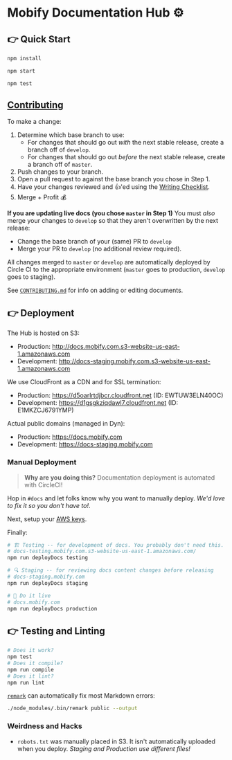 # Mobify Documentation Hub ⚙️

## 👉 Quick Start

```sh
npm install

npm start

npm test
```

## [Contributing](./CONTRIBUTING.md)

To make a change:

1. Determine which base branch to use:
   * For changes that should go out _with_ the next stable release, create a branch off of `develop`.
   * For changes that should go out _before_ the next stable release, create a branch off of `master`.
2. Push changes to your branch.
3. Open a pull request to against the base branch you chose in Step 1.
4. Have your changes reviewed and 👍'ed using the [Writing Checklist](https://github.com/mobify/mobify-code-style/tree/master/docs#writing-checklist).
5. Merge + Profit 💰

**If you are updating live docs (you chose `master` in Step 1)**
You must _also_ merge your changes to `develop` so that they aren't overwritten by the next release:
* Change the base branch of your (same) PR to `develop`
* Merge your PR to `develop` (no additional review required).

All changes merged to `master` or `develop` are automatically deployed by Circle CI to the
appropriate environment (`master` goes to production, `develop` goes to staging).

See [`CONTRIBUTING.md`](./CONTRIBUTING.md) for info on adding or editing documents.

## 👉 Deployment

The Hub is hosted on S3:

- Production: <http://docs.mobify.com.s3-website-us-east-1.amazonaws.com>
- Development: <http://docs-staging.mobify.com.s3-website-us-east-1.amazonaws.com>

We use CloudFront as a CDN and for SSL termination:

- Production: <https://d5oarlrtdjbcr.cloudfront.net> (ID: EWTUW3ELN40OC)
- Development: <https://d1gsgkziqdawl7.cloudfront.net> (ID: E1MKZCJ6791YMP)

Actual public domains (managed in Dyn):

- Production: <https://docs.mobify.com>
- Development: <https://docs-staging.mobify.com>

### Manual Deployment

> **Why are you doing this?** Documentation deployment is automated with CircleCI!

Hop in `#docs` and let folks know why you want to manually deploy. _We'd love to fix it so you don't have to!_.

Next, setup your [AWS keys](https://mobify.atlassian.net/wiki/questions/56918027/how-do-i-configure-my-s3-keys).

Finally:

```bash
# 🏗 Testing -- for development of docs. You probably don't need this.
# docs-testing.mobify.com.s3-website-us-east-1.amazonaws.com/
npm run deployDocs testing

# 🔍 Staging -- for reviewing docs content changes before releasing
# docs-staging.mobify.com
npm run deployDocs staging

# 🚀 Do it live
# docs.mobify.com
npm run deployDocs production
```

## 👉 Testing and Linting

```sh
# Does it work?
npm test
# Does it compile?
npm run compile
# Does it lint?
npm run lint
```

[`remark`](https://github.com/wooorm/remark) can automatically fix most Markdown
errors:

```sh
./node_modules/.bin/remark public --output
```

### Weirdness and Hacks

* `robots.txt` was manually placed in S3. It isn't automatically uploaded when you deploy. _Staging and Production use different files!_

